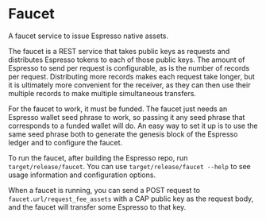 <!--
 ~ Copyright (c) 2022 Espresso Systems (espressosys.com)
 ~
 ~ This program is free software: you can redistribute it and/or modify it under the terms of the GNU General Public License as published by the Free Software Foundation, either version 3 of the License, or (at your option) any later version.
 ~ This program is distributed in the hope that it will be useful, but WITHOUT ANY WARRANTY; without even the implied warranty of MERCHANTABILITY or FITNESS FOR A PARTICULAR PURPOSE. See the GNU General Public License for more details.
 ~ You should have received a copy of the GNU General Public License along with this program. If not, see <https://www.gnu.org/licenses/>.
 -->

# Faucet

A faucet service to issue Espresso native assets.

The faucet is a REST service that takes public keys as requests and distributes Espresso tokens to
each of those public keys. The amount of Espresso to send per request is configurable, as is the
number of records per request. Distributing more records makes each request take longer, but it is
ultimately more convenient for the receiver, as they can then use their multiple records to make
multiple simultaneous transfers.

For the faucet to work, it must be funded. The faucet just needs an Espresso wallet seed phrase to
work, so passing it any seed phrase that corresponds to a funded wallet will do. An easy way to set
it up is to use the same seed phrase both to generate the genesis block of the Espresso ledger and
to configure the faucet.

To run the faucet, after building the Espresso repo, run `target/release/faucet`. You can use
`target/release/faucet --help` to see usage information and configuration options.

When a faucet is running, you can send a POST request to `faucet.url/request_fee_assets` with a CAP
public key as the request body, and the faucet will transfer some Espresso to that key.
